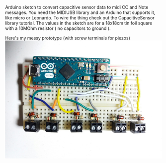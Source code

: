 Arduino sketch to convert capacitive sensor data to midi CC and Note messages. You need the MIDIUSB library and an Arduino that supports it, like micro or Leonardo. To wire the thing check out the CapacitiveSensor library tutorial. The values in the sketch are for a 18x18cm tin foil square with a 10MOhm resistor ( no capacitors to ground ).

Here's  my messy prototype (with screw terminals for piezos)
![prototype](prototype.jpg?raw=true "prototype")
